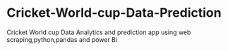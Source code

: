 # Cricket-World-cup-Data-Prediction
Cricket World cup Data Analytics and prediction app using web scraping,python,pandas and power Bi
